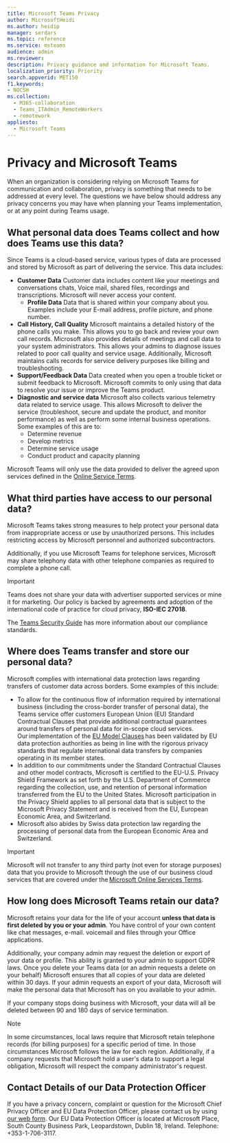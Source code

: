 ```yaml
---
title: Microsoft Teams Privacy
author: MicrosoftHeidi
ms.author: heidip
manager: serdars
ms.topic: reference
ms.service: msteams
audience: admin
ms.reviewer:
description: Privacy guidance and information for Microsoft Teams.
localization_priority: Priority
search.appverid: MET150
f1.keywords:
- NOCSH
ms.collection: 
  - M365-collaboration
  - Teams_ITAdmin_RemoteWorkers
  - remotework
appliesto: 
  - Microsoft Teams
---
```


# Privacy and Microsoft Teams

When an organization is considering relying on Microsoft Teams for communication and collaboration, privacy is something that needs to be addressed at every level. The questions we have below should address any privacy concerns you may have when planning your Teams implementation, or at any point during Teams usage.

## What personal data does Teams collect and how does Teams use this data?

Since Teams is a cloud-based service, various types of data are processed and stored by Microsoft as part of delivering the service. This data includes:

- **Customer Data** Customer data includes content like your meetings and conversations chats, Voice mail, shared files, recordings and transcriptions. Microsoft will never access your content.
  - **Profile Data** Data that is shared within your company about you. Examples include your E-mail address, profile picture, and phone number.
- **Call History, Call Quality** Microsoft maintains a detailed history of the phone calls you make. This allows you to go back and review your own call records. Microsoft also provides details of meetings and call data to your system administrators. This allows your admins to diagnose issues related to poor call quality and service usage. Additionally, Microsoft maintains calls records for service delivery purposes like billing and troubleshooting.
- **Support/Feedback Data** Data created when you open a trouble ticket or submit feedback to Microsoft. Microsoft commits to only using that data to resolve your issue or improve the Teams product.
- **Diagnostic and service data** Microsoft also collects various telemetry data related to service usage. This allows Microsoft to deliver the service (troubleshoot, secure and update the product, and monitor performance) as well as perform some internal business operations. Some examples of this are to:
  - Determine revenue
  - Develop metrics
  - Determine service usage
  - Conduct product and capacity planning

Microsoft Teams will only use the data provided to deliver the agreed upon services defined in the [Online Service Terms](https://go.microsoft.com/fwlink/p/?linkid=2050263).

## What third parties have access to our personal data?

Microsoft Teams takes strong measures to help protect your personal data from inappropriate access or use by unauthorized persons. This includes restricting access by Microsoft personnel and authorized subcontractors.  

Additionally, if you use Microsoft Teams for telephone services, Microsoft may share telephony data with other telephone companies as required to complete a phone call.

> [!IMPORTANT]
> Teams does not share your data with advertiser supported services or mine it for marketing. Our policy is backed by agreements and adoption of the international code of practice for cloud privacy, **ISO-IEC 27018**.

The [Teams Security Guide](https://docs.microsoft.com/microsoftteams/security-compliance-overview#compliance-standards) has more information about our compliance standards.

## Where does Teams transfer and store our personal data?

Microsoft complies with international data protection laws regarding transfers of customer data across borders. Some examples of this include:

- To allow for the continuous flow of information required by international business (including the cross-border transfer of personal data), the Teams service offer customers European Union (EU) Standard Contractual Clauses that provide additional contractual guarantees around transfers of personal data for in-scope cloud services. Our implementation of the [EU Model Clauses](https://go.microsoft.com/fwlink/p/?linkid=2112396) has been validated by EU data protection authorities as being in line with the rigorous privacy standards that regulate international data transfers by companies operating in its member states.
- In addition to our commitments under the Standard Contractual Clauses and other model contracts, Microsoft is certified to the EU-U.S. Privacy Shield Framework as set forth by the U.S. Department of Commerce regarding the collection, use, and retention of personal information transferred from the EU to the United States. Microsoft participation in the Privacy Shield applies to all personal data that is subject to the Microsoft Privacy Statement and is received from the EU, European Economic Area, and Switzerland.
- Microsoft also abides by Swiss data protection law regarding the processing of personal data from the European Economic Area and Switzerland.

> [!IMPORTANT]
> Microsoft will not transfer to any third party (not even for storage purposes) data that you provide to Microsoft through the use of our business cloud services that are covered under the [Microsoft Online Services Terms](https://go.microsoft.com/fwlink/p/?linkid=2050263).

## How long does Microsoft Teams retain our data?

Microsoft retains your data for the life of your account **unless that data is first deleted by you or your admin**. You have control of your own content like chat messages, e-mail. voicemail and files through your Office applications.

Additionally, your company admin may request the deletion or export of your data or profile. This ability is granted to your admin to support GDPR laws. Once you delete your Teams data (or an admin requests a delete on your behalf) Microsoft ensures that all copies of your data are deleted within 30 days. If your admin requests an export of your data, Microsoft will make the personal data that Microsoft has on you available to your admin.

If your company stops doing business with Microsoft, your data will all be deleted between 90 and 180 days of service termination.

> [!NOTE]
> In some circumstances, local laws require that Microsoft retain telephone records (for billing purposes) for a specific period of time. In those circumstances Microsoft follows the law for each region. Additionally, if a company requests that Microsoft hold a user's data to support a legal obligation, Microsoft will respect the company administrator's request.

## Contact Details of our Data Protection Officer

If you have a privacy concern, complaint or question for the Microsoft Chief Privacy Officer and EU Data Protection Officer, please contact us by using [our web form](https://go.microsoft.com/fwlink/?LinkId=321116). Our EU Data Protection Officer is located at Microsoft Place, South County Business Park, Leopardstown, Dublin 18, Ireland. Telephone: +353-1-706-3117.
